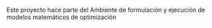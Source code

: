 Este proyecto hace parte del Ambiente de formulación y ejecución de modelos matemáticos de optimización